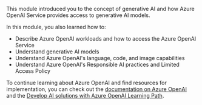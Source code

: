 This module introduced you to the concept of generative AI and how Azure OpenAI Service provides access to generative AI models. 

In this module, you also learned how to:

- Describe Azure OpenAI workloads and how to access the Azure OpenAI Service
- Understand generative AI models 
- Understand Azure OpenAI's language, code, and image capabilities
- Understand Azure OpenAI's Responsible AI practices and Limited Access Policy

To continue learning about Azure OpenAI and find resources for implementation, you can check out the [documentation on Azure OpenAI](/azure/ai-services/openai?azure-portal=true) and the [Develop AI solutions with Azure OpenAI Learning Path](/training/paths/develop-ai-solutions-azure-openai?azure-portal=true).